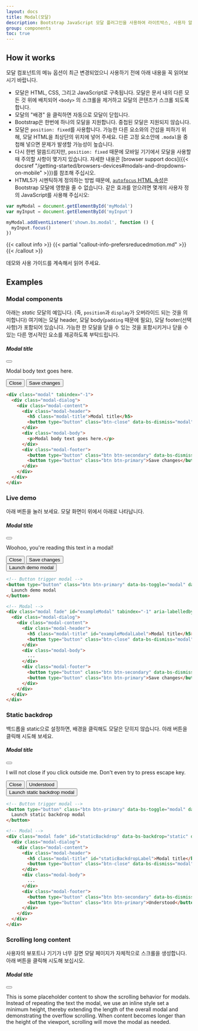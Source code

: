 ```yaml
---
layout: docs
title: Modal(모달)
description: Bootstrap JavaScript 모달 플러그인을 사용하여 라이트박스, 사용자 알림 또는 사용자 정의 콘텐츠를 만들 수 있습니다.
group: components
toc: true
---
```


## How it works

모달 컴포넌트의 메뉴 옵션이 최근 변경되었으니 사용하기 전에 아래 내용을 꼭 읽어보시기 바랍니다.

- 모달은 HTML, CSS, 그리고 JavaScript로 구축됩니다. 모달은 문서 내의 다른 모든 것 위에 배치되어 `<body>` 의 스크롤을 제거하고 모달의 콘텐츠가 스크롤 되도록 합니다.
- 모달의 "배경" 을 클릭하면 자동으로 모달이 닫힙니다.
- Bootstrap은 한번에 하나의 모달을 지원합니다. 중첩된 모달은 지원되지 않습니다.
- 모달은 `position: fixed`를 사용합니다. 가능한 다른 요소와의 간섭을 피하기 위해, 모달 HTML을 최상단의 위치에 넣어 주세요. 다른 고정 요소안에 `.modal`을 중첩해 넣으면 문제가 발생할 가능성이 높습니다.
- 다시 한번 말씀드리지만, `position: fixed` 때문에 모바일 기기에서 모달을 사용할 때 주의할 사항이 몇가지 있습니다. 자세한 내용은 [browser support docs]({{< docsref "/getting-started/browsers-devices#modals-and-dropdowns-on-mobile" >}})를 참조해 주십시오.
- HTML5가 시멘틱하게 정의하는 방법 때문에, [`autofocus` HTML 속성](https://developer.mozilla.org/en-US/docs/Web/HTML/Element/input#attr-autofocus)은 Bootstrap 모달에 영향을 줄 수 없습니다. 같은 효과를 얻으려면 몇개의 사용자 정의 JavaScript를 사용해 주십시오:

```js
var myModal = document.getElementById('myModal')
var myInput = document.getElementById('myInput')

myModal.addEventListener('shown.bs.modal', function () {
  myInput.focus()
})
```

{{< callout info >}}
{{< partial "callout-info-prefersreducedmotion.md" >}}
{{< /callout >}}

데모와 사용 가이드를 계속해서 읽어 주세요.

## Examples

### Modal components

아래는 _static_ 모달의 예입니다. (즉, `position`과 `display`가 오버라이드 되는 것을 의미합니다) 여기에는 모달 header, 모달 body(`padding` 때문에 필요), 모달 footer(선택사항)가 포함되어 있습니다. 가능한 한 모달을 닫을 수 있는 것을 포함시키거나 닫을 수 있는 다른 명시적인 요소를 제공하도록 부탁드립니다.

<div class="bd-example bd-example-modal">
  <div class="modal" tabindex="-1">
    <div class="modal-dialog">
      <div class="modal-content">
        <div class="modal-header">
          <h5 class="modal-title">Modal title</h5>
          <button type="button" class="btn-close" data-bs-dismiss="modal" aria-label="Close"></button>
        </div>
        <div class="modal-body">
          <p>Modal body text goes here.</p>
        </div>
        <div class="modal-footer">
          <button type="button" class="btn btn-secondary" data-bs-dismiss="modal">Close</button>
          <button type="button" class="btn btn-primary">Save changes</button>
        </div>
      </div>
    </div>
  </div>
</div>

```html
<div class="modal" tabindex="-1">
  <div class="modal-dialog">
    <div class="modal-content">
      <div class="modal-header">
        <h5 class="modal-title">Modal title</h5>
        <button type="button" class="btn-close" data-bs-dismiss="modal" aria-label="Close"></button>
      </div>
      <div class="modal-body">
        <p>Modal body text goes here.</p>
      </div>
      <div class="modal-footer">
        <button type="button" class="btn btn-secondary" data-bs-dismiss="modal">Close</button>
        <button type="button" class="btn btn-primary">Save changes</button>
      </div>
    </div>
  </div>
</div>
```

### Live demo

아래 버튼을 눌러 보세요. 모달 화면이 위에서 아래로 나타납니다.

<div class="modal fade" id="exampleModalLive" tabindex="-1" aria-labelledby="exampleModalLiveLabel" aria-hidden="true">
  <div class="modal-dialog">
    <div class="modal-content">
      <div class="modal-header">
        <h5 class="modal-title" id="exampleModalLiveLabel">Modal title</h5>
        <button type="button" class="btn-close" data-bs-dismiss="modal" aria-label="Close"></button>
      </div>
      <div class="modal-body">
        <p>Woohoo, you're reading this text in a modal!</p>
      </div>
      <div class="modal-footer">
        <button type="button" class="btn btn-secondary" data-bs-dismiss="modal">Close</button>
        <button type="button" class="btn btn-primary">Save changes</button>
      </div>
    </div>
  </div>
</div>

<div class="bd-example">
  <button type="button" class="btn btn-primary" data-bs-toggle="modal" data-bs-target="#exampleModalLive">
    Launch demo modal
  </button>
</div>

```html
<!-- Button trigger modal -->
<button type="button" class="btn btn-primary" data-bs-toggle="modal" data-bs-target="#exampleModal">
  Launch demo modal
</button>

<!-- Modal -->
<div class="modal fade" id="exampleModal" tabindex="-1" aria-labelledby="exampleModalLabel" aria-hidden="true">
  <div class="modal-dialog">
    <div class="modal-content">
      <div class="modal-header">
        <h5 class="modal-title" id="exampleModalLabel">Modal title</h5>
        <button type="button" class="btn-close" data-bs-dismiss="modal" aria-label="Close"></button>
      </div>
      <div class="modal-body">
        ...
      </div>
      <div class="modal-footer">
        <button type="button" class="btn btn-secondary" data-bs-dismiss="modal">Close</button>
        <button type="button" class="btn btn-primary">Save changes</button>
      </div>
    </div>
  </div>
</div>
```

### Static backdrop

백드롭을 static으로 설정하면, 배경을 클릭해도 모달은 닫히지 않습니다. 아래 버튼을 클릭해 시도해 보세요.

<div class="modal fade" id="staticBackdropLive" data-bs-backdrop="static" data-bs-keyboard="false" tabindex="-1" aria-labelledby="staticBackdropLiveLabel" aria-hidden="true">
  <div class="modal-dialog">
    <div class="modal-content">
      <div class="modal-header">
        <h5 class="modal-title" id="staticBackdropLiveLabel">Modal title</h5>
        <button type="button" class="btn-close" data-bs-dismiss="modal" aria-label="Close"></button>
      </div>
      <div class="modal-body">
        <p>I will not close if you click outside me. Don't even try to press escape key.</p>
      </div>
      <div class="modal-footer">
        <button type="button" class="btn btn-secondary" data-bs-dismiss="modal">Close</button>
        <button type="button" class="btn btn-primary">Understood</button>
      </div>
    </div>
  </div>
</div>

<div class="bd-example">
  <button type="button" class="btn btn-primary" data-bs-toggle="modal" data-bs-target="#staticBackdropLive">
    Launch static backdrop modal
  </button>
</div>

```html
<!-- Button trigger modal -->
<button type="button" class="btn btn-primary" data-bs-toggle="modal" data-bs-target="#staticBackdrop">
  Launch static backdrop modal
</button>

<!-- Modal -->
<div class="modal fade" id="staticBackdrop" data-bs-backdrop="static" data-bs-keyboard="false" tabindex="-1" aria-labelledby="staticBackdropLabel" aria-hidden="true">
  <div class="modal-dialog">
    <div class="modal-content">
      <div class="modal-header">
        <h5 class="modal-title" id="staticBackdropLabel">Modal title</h5>
        <button type="button" class="btn-close" data-bs-dismiss="modal" aria-label="Close"></button>
      </div>
      <div class="modal-body">
        ...
      </div>
      <div class="modal-footer">
        <button type="button" class="btn btn-secondary" data-bs-dismiss="modal">Close</button>
        <button type="button" class="btn btn-primary">Understood</button>
      </div>
    </div>
  </div>
</div>
```

### Scrolling long content

사용자의 뷰포트나 기기가 너무 길면 모달 페이지가 자체적으로 스크롤을 생성합니다. 아래 버튼을 클릭해 시도해 보십시오.

<div class="modal fade" id="exampleModalLong" tabindex="-1" aria-labelledby="exampleModalLongTitle" aria-hidden="true">
  <div class="modal-dialog">
    <div class="modal-content">
      <div class="modal-header">
        <h5 class="modal-title" id="exampleModalLongTitle">Modal title</h5>
        <button type="button" class="btn-close" data-bs-dismiss="modal" aria-label="Close"></button>
      </div>
      <div class="modal-body" style="min-height: 1500px">
        <p>This is some placeholder content to show the scrolling behavior for modals. Instead of repeating the text the modal, we use an inline style set a minimum height, thereby extending the length of the overall modal and demonstrating the overflow scrolling. When content becomes longer than the height of the viewport, scrolling will move the modal as needed.</p>
      </div>
      <div class="modal-footer">
        <button type="button" class="btn btn-secondary" data-bs-dismiss="modal">Close</button>
        <button type="button" class="btn btn-primary">Save changes</button>
      </div>
    </div>
  </div>
</div>

<div class="bd-example">
  <button type="button" class="btn btn-primary" data-bs-toggle="modal" data-bs-target="#exampleModalLong">
    Launch demo modal
  </button>
</div>

또한 `.modal-dialog`에 `.modal-dialog-scrollable`를 추가하는 것으로, 모달 본체를 스크롤할 수 있는 스크롤 가능한 모달로 만들 수 있습니다.

<div class="modal fade" id="exampleModalScrollable" tabindex="-1" aria-labelledby="exampleModalScrollableTitle" aria-hidden="true">
  <div class="modal-dialog modal-dialog-scrollable">
    <div class="modal-content">
      <div class="modal-header">
        <h5 class="modal-title" id="exampleModalScrollableTitle">Modal title</h5>
        <button type="button" class="btn-close" data-bs-dismiss="modal" aria-label="Close"></button>
      </div>
      <div class="modal-body">
        <p>This is some placeholder content to show the scrolling behavior for modals. We use repeated line breaks to demonstrate how content can exceed minimum inner height, thereby showing inner scrolling. When content becomes longer than the prefedined max-height of modal, content will be cropped and scrollable within the modal.</p>
        <br><br><br><br><br><br><br><br><br><br><br><br><br><br><br><br><br><br><br><br><br><br><br><br><br><br><br><br><br><br><br><br><br><br><br><br><br><br><br><br>
        <p>This content should appear at the bottom after you scroll.</p>
      </div>
      <div class="modal-footer">
        <button type="button" class="btn btn-secondary" data-bs-dismiss="modal">Close</button>
        <button type="button" class="btn btn-primary">Save changes</button>
      </div>
    </div>
  </div>
</div>

<div class="bd-example">
  <button type="button" class="btn btn-primary" data-bs-toggle="modal" data-bs-target="#exampleModalScrollable">
    Launch demo modal
  </button>
</div>

```html
<!-- Scrollable modal -->
<div class="modal-dialog modal-dialog-scrollable">
  ...
</div>
```

### Vertically centered

모달을 중앙에 배치하기 위해서 `.modal-dialog`에 `.modal-dialog-centered`를 추가합니다.

<div class="modal fade" id="exampleModalCenter" tabindex="-1" aria-labelledby="exampleModalCenterTitle" aria-hidden="true">
  <div class="modal-dialog modal-dialog-centered">
    <div class="modal-content">
      <div class="modal-header">
        <h5 class="modal-title" id="exampleModalCenterTitle">Modal title</h5>
        <button type="button" class="btn-close" data-bs-dismiss="modal" aria-label="Close"></button>
      </div>
      <div class="modal-body">
        <p>This is a vertically centered modal.</p>
      </div>
      <div class="modal-footer">
        <button type="button" class="btn btn-secondary" data-bs-dismiss="modal">Close</button>
        <button type="button" class="btn btn-primary">Save changes</button>
      </div>
    </div>
  </div>
</div>

<div class="modal fade" id="exampleModalCenteredScrollable" tabindex="-1" aria-labelledby="exampleModalCenteredScrollableTitle" aria-hidden="true">
  <div class="modal-dialog modal-dialog-centered modal-dialog-scrollable">
    <div class="modal-content">
      <div class="modal-header">
        <h5 class="modal-title" id="exampleModalCenteredScrollableTitle">Modal title</h5>
        <button type="button" class="btn-close" data-bs-dismiss="modal" aria-label="Close"></button>
      </div>
      <div class="modal-body">
        <p>This is some placeholder content to show a vertically centered modal. We've added some extra copy here to show how vertically centering the modal works when combined with scrollable modals. We also use some repeated line breaks to quickly extend the height of the content, thereby triggering the scrolling. When content becomes longer than the prefedined max-height of modal, content will be cropped and scrollable within the modal.</p>
        <br><br><br><br><br><br><br><br><br><br>
        <p>Just like that.</p>
      </div>
      <div class="modal-footer">
        <button type="button" class="btn btn-secondary" data-bs-dismiss="modal">Close</button>
        <button type="button" class="btn btn-primary">Save changes</button>
      </div>
    </div>
  </div>
</div>

<div class="bd-example">
  <button type="button" class="btn btn-primary" data-bs-toggle="modal" data-bs-target="#exampleModalCenter">
    Vertically centered modal
  </button>
  <button type="button" class="btn btn-primary" data-bs-toggle="modal" data-bs-target="#exampleModalCenteredScrollable">
    Vertically centered scrollable modal
  </button>
</div>

```html
<!-- Vertically centered modal -->
<div class="modal-dialog modal-dialog-centered">
  ...
</div>

<!-- Vertically centered scrollable modal -->
<div class="modal-dialog modal-dialog-centered modal-dialog-scrollable">
  ...
</div>
```

### Tooltips and popovers

[Tooltips]({{< docsref "/components/tooltips" >}})과 [popovers]({{< docsref "/components/popovers" >}})는 필요에 따라 모달 안에 배치시킬 수 있습니다. 모달이 닫히면 그 안에 있는 툴팁이나 팝오버도 자동으로 삭제됩니다.

<div class="modal fade" id="exampleModalPopovers" tabindex="-1" aria-labelledby="exampleModalPopoversLabel" aria-hidden="true">
  <div class="modal-dialog">
    <div class="modal-content">
      <div class="modal-header">
        <h5 class="modal-title" id="exampleModalPopoversLabel">Modal title</h5>
        <button type="button" class="btn-close" data-bs-dismiss="modal" aria-label="Close"></button>
      </div>
      <div class="modal-body">
        <h5>Popover in a modal</h5>
        <p>This <a href="#" role="button" class="btn btn-secondary popover-test" title="Popover title" data-bs-content="Popover body content is set in this attribute." data-bs-container="#exampleModalPopovers">button</a> triggers a popover on click.</p>
        <hr>
        <h5>Tooltips in a modal</h5>
        <p><a href="#" class="tooltip-test" title="Tooltip" data-bs-container="#exampleModalPopovers">This link</a> and <a href="#" class="tooltip-test" title="Tooltip" data-bs-container="#exampleModalPopovers">that link</a> have tooltips on hover.</p>
      </div>
      <div class="modal-footer">
        <button type="button" class="btn btn-secondary" data-bs-dismiss="modal">Close</button>
        <button type="button" class="btn btn-primary">Save changes</button>
      </div>
    </div>
  </div>
</div>

<div class="bd-example">
  <button type="button" class="btn btn-primary" data-bs-toggle="modal" data-bs-target="#exampleModalPopovers">
    Launch demo modal
  </button>
</div>

```html
<div class="modal-body">
  <h5>Popover in a modal</h5>
  <p>This <a href="#" role="button" class="btn btn-secondary popover-test" title="Popover title" data-bs-content="Popover body content is set in this attribute.">button</a> triggers a popover on click.</p>
  <hr>
  <h5>Tooltips in a modal</h5>
  <p><a href="#" class="tooltip-test" title="Tooltip">This link</a> and <a href="#" class="tooltip-test" title="Tooltip">that link</a> have tooltips on hover.</p>
</div>
```

### Using the grid

`.modal-body` 안에 `.container-fluid`를 중첩시켜 모달 안에 Bootstrap 그리드 시스템을 이용할 수 있습니다. 다른 곳에서 사용하듯이 일반적인 그리드 시스템 클래스를 사용합니다.

<div class="modal fade" id="gridSystemModal" tabindex="-1" aria-labelledby="gridModalLabel" aria-hidden="true">
  <div class="modal-dialog">
    <div class="modal-content">
      <div class="modal-header">
        <h5 class="modal-title" id="gridModalLabel">Grids in modals</h5>
        <button type="button" class="btn-close" data-bs-dismiss="modal" aria-label="Close"></button>
      </div>
      <div class="modal-body">
        <div class="container-fluid bd-example-row">
          <div class="row">
            <div class="col-md-4">.col-md-4</div>
            <div class="col-md-4 ms-auto">.col-md-4 .ms-auto</div>
          </div>
          <div class="row">
            <div class="col-md-3 ms-auto">.col-md-3 .ms-auto</div>
            <div class="col-md-2 ms-auto">.col-md-2 .ms-auto</div>
          </div>
          <div class="row">
            <div class="col-md-6 ms-auto">.col-md-6 .ms-auto</div>
          </div>
          <div class="row">
            <div class="col-sm-9">
              Level 1: .col-sm-9
              <div class="row">
                <div class="col-8 col-sm-6">
                  Level 2: .col-8 .col-sm-6
                </div>
                <div class="col-4 col-sm-6">
                  Level 2: .col-4 .col-sm-6
                </div>
              </div>
            </div>
          </div>
        </div>
      </div>
      <div class="modal-footer">
        <button type="button" class="btn btn-secondary" data-bs-dismiss="modal">Close</button>
        <button type="button" class="btn btn-primary">Save changes</button>
      </div>
    </div>
  </div>
</div>

<div class="bd-example">
<button type="button" class="btn btn-primary" data-bs-toggle="modal" data-bs-target="#gridSystemModal">
  Launch demo modal
</button>
</div>

```html
<div class="modal-body">
  <div class="container-fluid">
    <div class="row">
      <div class="col-md-4">.col-md-4</div>
      <div class="col-md-4 ms-auto">.col-md-4 .ms-auto</div>
    </div>
    <div class="row">
      <div class="col-md-3 ms-auto">.col-md-3 .ms-auto</div>
      <div class="col-md-2 ms-auto">.col-md-2 .ms-auto</div>
    </div>
    <div class="row">
      <div class="col-md-6 ms-auto">.col-md-6 .ms-auto</div>
    </div>
    <div class="row">
      <div class="col-sm-9">
        Level 1: .col-sm-9
        <div class="row">
          <div class="col-8 col-sm-6">
            Level 2: .col-8 .col-sm-6
          </div>
          <div class="col-4 col-sm-6">
            Level 2: .col-4 .col-sm-6
          </div>
        </div>
      </div>
    </div>
  </div>
</div>
```

### Varying modal content

같은 모달을 트리거하는 버튼들이 있는데, 그것들이 미묘하게 다른 내용의 모달을 트리거 하고 있습니까? `event.relatedTarget`과 [HTML `data-bs-*` attributes](https://developer.mozilla.org/en-US/docs/Learn/HTML/Howto/Use_data_attributes)를 사용하여 어떤 버튼이 클릭 되었는지에 따라 모달의 내용을 변화시킬 수 있습니다.

다음은 HTML과 JavaScript의 예시를 넣은 라이브 데모입니다. `relatedTarget`의 자세한 내용은 [read the modal events docs](#events)를 참조해 주세요.

{{< example >}}
<button type="button" class="btn btn-primary" data-bs-toggle="modal" data-bs-target="#exampleModal" data-bs-whatever="@mdo">Open modal for @mdo</button>
<button type="button" class="btn btn-primary" data-bs-toggle="modal" data-bs-target="#exampleModal" data-bs-whatever="@fat">Open modal for @fat</button>
<button type="button" class="btn btn-primary" data-bs-toggle="modal" data-bs-target="#exampleModal" data-bs-whatever="@getbootstrap">Open modal for @getbootstrap</button>

<div class="modal fade" id="exampleModal" tabindex="-1" aria-labelledby="exampleModalLabel" aria-hidden="true">
  <div class="modal-dialog">
    <div class="modal-content">
      <div class="modal-header">
        <h5 class="modal-title" id="exampleModalLabel">New message</h5>
        <button type="button" class="btn-close" data-bs-dismiss="modal" aria-label="Close"></button>
      </div>
      <div class="modal-body">
        <form>
          <div class="mb-3">
            <label for="recipient-name" class="col-form-label">Recipient:</label>
            <input type="text" class="form-control" id="recipient-name">
          </div>
          <div class="mb-3">
            <label for="message-text" class="col-form-label">Message:</label>
            <textarea class="form-control" id="message-text"></textarea>
          </div>
        </form>
      </div>
      <div class="modal-footer">
        <button type="button" class="btn btn-secondary" data-bs-dismiss="modal">Close</button>
        <button type="button" class="btn btn-primary">Send message</button>
      </div>
    </div>
  </div>
</div>
{{< /example >}}

```js
var exampleModal = document.getElementById('exampleModal')
exampleModal.addEventListener('show.bs.modal', function (event) {
  // Button that triggered the modal
  var button = event.relatedTarget
  // Extract info from data-bs-* attributes
  var recipient = button.getAttribute('data-bs-whatever')
  // If necessary, you could initiate an AJAX request here
  // and then do the updating in a callback.
  //
  // Update the modal's content.
  var modalTitle = exampleModal.querySelector('.modal-title')
  var modalBodyInput = exampleModal.querySelector('.modal-body input')

  modalTitle.textContent = 'New message to ' + recipient
  modalBodyInput.value = recipient
})
```

### Toggle between modals

`data-bs-target`과 `data-bs-toggle` 속성을 교묘하게 배치함으로써 여러 모달을 토글할 수 있습니다. 예를 들어 이미 열려있는 로그인 모달에서 비밀번호 재설정의 모달을 열수 있습니다. **여러 개의 모달을 동시에 열 수 없으므로 주의해 주세요.** 이 방법으로 손쉽게 두 개의 다른 모달을 표시할 수 있습니다.

{{< example >}}
<div class="modal fade" id="exampleModalToggle" aria-hidden="true" aria-labelledby="exampleModalToggleLabel" tabindex="-1">
  <div class="modal-dialog modal-dialog-centered">
    <div class="modal-content">
      <div class="modal-header">
        <h5 class="modal-title" id="exampleModalToggleLabel">Modal 1</h5>
        <button type="button" class="btn-close" data-bs-dismiss="modal" aria-label="Close"></button>
      </div>
      <div class="modal-body">
        Show a second modal and hide this one with the button below.
      </div>
      <div class="modal-footer">
        <button class="btn btn-primary" data-bs-target="#exampleModalToggle2" data-bs-toggle="modal" data-bs-dismiss="modal">Open second modal</button>
      </div>
    </div>
  </div>
</div>
<div class="modal fade" id="exampleModalToggle2" aria-hidden="true" aria-labelledby="exampleModalToggleLabel2" tabindex="-1">
  <div class="modal-dialog modal-dialog-centered">
    <div class="modal-content">
      <div class="modal-header">
        <h5 class="modal-title" id="exampleModalToggleLabel2">Modal 2</h5>
        <button type="button" class="btn-close" data-bs-dismiss="modal" aria-label="Close"></button>
      </div>
      <div class="modal-body">
        Hide this modal and show the first with the button below.
      </div>
      <div class="modal-footer">
        <button class="btn btn-primary" data-bs-target="#exampleModalToggle" data-bs-toggle="modal" data-bs-dismiss="modal">Back to first</button>
      </div>
    </div>
  </div>
</div>
<a class="btn btn-primary" data-bs-toggle="modal" href="#exampleModalToggle" role="button">Open first modal</a>
{{< /example >}}

### Change animation

`$modal-fade-transform` 변수는 모달 페이드인 애니메이션 이전 `.modal-dialog` 의 전환 상태를 결정하고, `$modal-show-transform` 변수는 모달 페이드인 애니메이션 종료시 `.modal-dialog` 의 전환 상태를 결정합니다.

예를 들어, zoom-in애니메이션을 만들고 싶다면 `$modal-fade-transform: scale(.8)` 을 설정합니다.

### Remove animation

화면에 페이드인 하는 것이 아니라 단순히 표시만 하는 경우에는, 마크업에서 `.fade` 클래스를 삭제합니다.

```html
<div class="modal" tabindex="-1" aria-labelledby="..." aria-hidden="true">
  ...
</div>
```

### Dynamic heights

모달이 열려있는데 높이가 변경된 경우에는 스크롤바가 표시되었을 때 모달의 위치를 재조정하기 위해 `myModal.handleUpdate()`를 호출해야 합니다.

### Accessibility

반드시 `.modal`에 모달 타이틀을 참조하는 `aria-labelledby="..."`를 추가해 주세요. 게다가 `.modal`에 `aria-describedby`를 추가하는 것으로, 모달 다이얼로그의 설명을 줄 수 있습니다. JavaScript로 이미 추가하고 있음으로 `role="dialog"`를 추가할 필요가 없다는 점에 주의해 주세요.

### Embedding YouTube videos

YouTube 동영상을 모달에 포함시키려면, Bootstrap에는 없는 JavaScript를 추가해 자동으로 재생을 정지하는 등의 처리가 필요합니다. 자세한 내용은 [See this helpful Stack Overflow post](https://stackoverflow.com/questions/18622508/bootstrap-3-and-youtube-in-modal)를 참조해 주세요.

## Optional sizes

모달에는 3개의 옵션 크기가 있어, 제어자 클래스를 통해 `.modal-dialog`로 배치할 수 있습니다. 이들 크기는 좁은 뷰포트에서의 가로 스크롤 바를 피하기 위해 특정 브레이크 포인트에서 유효하게 됩니다.

<table class="table">
  <thead>
    <tr>
      <th>Size</th>
      <th>Class</th>
      <th>Modal max-width</th>
    </tr>
  </thead>
  <tbody>
    <tr>
      <td>Small</td>
      <td><code>.modal-sm</code></td>
      <td><code>300px</code></td>
    </tr>
    <tr>
      <td>Default</td>
      <td class="text-muted">None</td>
      <td><code>500px</code></td>
    </tr>
    <tr>
      <td>Large</td>
      <td><code>.modal-lg</code></td>
      <td><code>800px</code></td>
    </tr>
    <tr>
      <td>Extra large</td>
      <td><code>.modal-xl</code></td>
      <td><code>1140px</code></td>
    </tr>
  </tbody>
</table>

제어자 클래스를 가지고 있지 않은 기본 모달은, "medium" 크기의 모달로 보여집니다.

<div class="bd-example">
  <button type="button" class="btn btn-primary" data-bs-toggle="modal" data-bs-target="#exampleModalXl">Extra large modal</button>
  <button type="button" class="btn btn-primary" data-bs-toggle="modal" data-bs-target="#exampleModalLg">Large modal</button>
  <button type="button" class="btn btn-primary" data-bs-toggle="modal" data-bs-target="#exampleModalSm">Small modal</button>
</div>

```html
<div class="modal-dialog modal-xl">...</div>
<div class="modal-dialog modal-lg">...</div>
<div class="modal-dialog modal-sm">...</div>
```

<div class="modal fade" id="exampleModalXl" tabindex="-1" aria-labelledby="exampleModalXlLabel" aria-hidden="true">
  <div class="modal-dialog modal-xl">
    <div class="modal-content">
      <div class="modal-header">
        <h5 class="modal-title h4" id="exampleModalXlLabel">Extra large modal</h5>
        <button type="button" class="btn-close" data-bs-dismiss="modal" aria-label="Close"></button>
      </div>
      <div class="modal-body">
        ...
      </div>
    </div>
  </div>
</div>

<div class="modal fade" id="exampleModalLg" tabindex="-1" aria-labelledby="exampleModalLgLabel" aria-hidden="true">
  <div class="modal-dialog modal-lg">
    <div class="modal-content">
      <div class="modal-header">
        <h5 class="modal-title h4" id="exampleModalLgLabel">Large modal</h5>
        <button type="button" class="btn-close" data-bs-dismiss="modal" aria-label="Close"></button>
      </div>
      <div class="modal-body">
        ...
      </div>
    </div>
  </div>
</div>

<div class="modal fade" id="exampleModalSm" tabindex="-1" aria-labelledby="exampleModalSmLabel" aria-hidden="true">
  <div class="modal-dialog modal-sm">
    <div class="modal-content">
      <div class="modal-header">
        <h5 class="modal-title h4" id="exampleModalSmLabel">Small modal</h5>
        <button type="button" class="btn-close" data-bs-dismiss="modal" aria-label="Close"></button>
      </div>
      <div class="modal-body">
        ...
      </div>
    </div>
  </div>
</div>

## Fullscreen Modal

`.modal-dialog`에는 아래와 같은 클래스를 추가하는 것으로, 화면을 꽉채운 모달을 이용할 수 있습니다.

<table class="table">
  <thead>
    <tr>
      <th>Class</th>
      <th>Availability</th>
    </tr>
  </thead>
  <tbody>
    <tr>
      <td><code>.modal-fullscreen</code></td>
      <td>Always</td>
    </tr>
    <tr>
      <td><code>.modal-fullscreen-sm-down</code></td>
      <td>Below <code>576px</code></td>
    </tr>
    <tr>
      <td><code>.modal-fullscreen-md-down</code></td>
      <td>Below <code>768px</code></td>
    </tr>
    <tr>
      <td><code>.modal-fullscreen-lg-down</code></td>
      <td>Below <code>992px</code></td>
    </tr>
    <tr>
      <td><code>.modal-fullscreen-xl-down</code></td>
      <td>Below <code>1200px</code></td>
    </tr>
    <tr>
      <td><code>.modal-fullscreen-xxl-down</code></td>
      <td>Below <code>1400px</code></td>
    </tr>
  </tbody>
</table>

<div class="bd-example">
  <button type="button" class="btn btn-primary" data-bs-toggle="modal" data-bs-target="#exampleModalFullscreen">Full screen</button>
  <button type="button" class="btn btn-primary" data-bs-toggle="modal" data-bs-target="#exampleModalFullscreenSm">Full screen below sm</button>
  <button type="button" class="btn btn-primary" data-bs-toggle="modal" data-bs-target="#exampleModalFullscreenMd">Full screen below md</button>
  <button type="button" class="btn btn-primary" data-bs-toggle="modal" data-bs-target="#exampleModalFullscreenLg">Full screen below lg</button>
  <button type="button" class="btn btn-primary" data-bs-toggle="modal" data-bs-target="#exampleModalFullscreenXl">Full screen below xl</button>
  <button type="button" class="btn btn-primary" data-bs-toggle="modal" data-bs-target="#exampleModalFullscreenXxl">Full screen below xxl</button>
</div>

```html
<!-- Full screen modal -->
<div class="modal-dialog modal-fullscreen-sm-down">
  ...
</div>
```

<div class="modal fade" id="exampleModalFullscreen" tabindex="-1" aria-labelledby="exampleModalFullscreenLabel" aria-hidden="true">
  <div class="modal-dialog modal-fullscreen">
    <div class="modal-content">
      <div class="modal-header">
        <h5 class="modal-title h4" id="exampleModalFullscreenLabel">Full screen modal</h5>
        <button type="button" class="btn-close" data-bs-dismiss="modal" aria-label="Close"></button>
      </div>
      <div class="modal-body">
        ...
      </div>
      <div class="modal-footer">
        <button type="button" class="btn btn-secondary" data-bs-dismiss="modal">Close</button>
      </div>
    </div>
  </div>
</div>

<div class="modal fade" id="exampleModalFullscreenSm" tabindex="-1" aria-labelledby="exampleModalFullscreenSmLabel" aria-hidden="true">
  <div class="modal-dialog modal-fullscreen-sm-down">
    <div class="modal-content">
      <div class="modal-header">
        <h5 class="modal-title h4" id="exampleModalFullscreenSmLabel">Full screen below sm</h5>
        <button type="button" class="btn-close" data-bs-dismiss="modal" aria-label="Close"></button>
      </div>
      <div class="modal-body">
        ...
      </div>
      <div class="modal-footer">
        <button type="button" class="btn btn-secondary" data-bs-dismiss="modal">Close</button>
      </div>
    </div>
  </div>
</div>

<div class="modal fade" id="exampleModalFullscreenMd" tabindex="-1" aria-labelledby="exampleModalFullscreenMdLabel" aria-hidden="true">
  <div class="modal-dialog modal-fullscreen-md-down">
    <div class="modal-content">
      <div class="modal-header">
        <h5 class="modal-title h4" id="exampleModalFullscreenMdLabel">Full screen below md</h5>
        <button type="button" class="btn-close" data-bs-dismiss="modal" aria-label="Close"></button>
      </div>
      <div class="modal-body">
        ...
      </div>
      <div class="modal-footer">
        <button type="button" class="btn btn-secondary" data-bs-dismiss="modal">Close</button>
      </div>
    </div>
  </div>
</div>

<div class="modal fade" id="exampleModalFullscreenLg" tabindex="-1" aria-labelledby="exampleModalFullscreenLgLabel" aria-hidden="true">
  <div class="modal-dialog modal-fullscreen-lg-down">
    <div class="modal-content">
      <div class="modal-header">
        <h5 class="modal-title h4" id="exampleModalFullscreenLgLabel">Full screen below lg</h5>
        <button type="button" class="btn-close" data-bs-dismiss="modal" aria-label="Close"></button>
      </div>
      <div class="modal-body">
        ...
      </div>
      <div class="modal-footer">
        <button type="button" class="btn btn-secondary" data-bs-dismiss="modal">Close</button>
      </div>
    </div>
  </div>
</div>

<div class="modal fade" id="exampleModalFullscreenXl" tabindex="-1" aria-labelledby="exampleModalFullscreenXlLabel" aria-hidden="true">
  <div class="modal-dialog modal-fullscreen-xl-down">
    <div class="modal-content">
      <div class="modal-header">
        <h5 class="modal-title h4" id="exampleModalFullscreenXlLabel">Full screen below xl</h5>
        <button type="button" class="btn-close" data-bs-dismiss="modal" aria-label="Close"></button>
      </div>
      <div class="modal-body">
        ...
      </div>
      <div class="modal-footer">
        <button type="button" class="btn btn-secondary" data-bs-dismiss="modal">Close</button>
      </div>
    </div>
  </div>
</div>

<div class="modal fade" id="exampleModalFullscreenXxl" tabindex="-1" aria-labelledby="exampleModalFullscreenXxlLabel" aria-hidden="true">
  <div class="modal-dialog modal-fullscreen-xxl-down">
    <div class="modal-content">
      <div class="modal-header">
        <h5 class="modal-title h4" id="exampleModalFullscreenXxlLabel">Full screen below xxl</h5>
        <button type="button" class="btn-close" data-bs-dismiss="modal" aria-label="Close"></button>
      </div>
      <div class="modal-body">
        ...
      </div>
      <div class="modal-footer">
        <button type="button" class="btn btn-secondary" data-bs-dismiss="modal">Close</button>
      </div>
    </div>
  </div>
</div>

## Sass

### Variables

{{< scss-docs name="modal-variables" file="scss/_variables.scss" >}}

### Loop

[Responsive fullscreen modals](#fullscreen-modal)은 `$breakpoints` 맵과 `scss/_modal.scss`내의 반복에 의해 생성됩니다.

{{< scss-docs name="modal-fullscreen-loop" file="scss/_modal.scss" >}}

## Usage

모달 플러그인은, data 속성이나 JavaScript를 사용하고, 필요에 따라 숨겨서 콘텐츠를 바꿉니다. 또한 기본 스크롤 동작을 덮어쓰고 모달의 바깥쪽을 클릭했을 때 표시된 모달을 삭제하기 위한 클릭 영역을 제공하기 위해서 `.modal-backdrop`을 생성합니다.

### Via data attributes

JavaScript를 쓰지 않고 모달을 활성화 시킵니다. 버튼과 같은 컨트롤러 요소에 `data-bs-toggle="modal"`을 설정하고, 추가로 `data-bs-target="#foo"` 또는 `href="#foo"`를 지정하고, 토글하는 특정 모달을 타깃으로 합니다.

```html
<button type="button" data-bs-toggle="modal" data-bs-target="#myModal">Launch modal</button>
```

### Via JavaScript

JavaScript 한 줄로 모달을 생성합니다:

```js
var myModal = new bootstrap.Modal(document.getElementById('myModal'), options)
```

### Options

옵션은 data 속성 또는 JavaScript로 줄 수 있습니다. data 속성의 경우는 `data-bs-backdrop=""`처럼 `data-bs-`에 옵션 명을 추가합니다.

<table class="table">
  <thead>
    <tr>
      <th style="width: 100px;">Name</th>
      <th style="width: 50px;">Type</th>
      <th style="width: 50px;">Default</th>
      <th>Description</th>
    </tr>
  </thead>
  <tbody>
    <tr>
      <td><code>backdrop</code></td>
      <td>boolean or the string <code>'static'</code></td>
      <td><code>true</code></td>
      <td>modal-backdrop 요소를 포함합니다. 다른 방법으로서 배경 클릭시 모달을 닫지 않으려면 <code>static</code> 을 지정합니다.</td>
    </tr>
    <tr>
      <td><code>keyboard</code></td>
      <td>boolean</td>
      <td><code>true</code></td>
      <td>escape key 를 누르면 모달을 닫습니다.</td>
    </tr>
    <tr>
      <td><code>focus</code></td>
      <td>boolean</td>
      <td><code>true</code></td>
      <td>초기화시에 모달에 포커스를 맞춥니다.</td>
    </tr>
  </tbody>
</table>

### Methods

{{< callout danger >}}
{{< partial "callout-danger-async-methods.md" >}}
{{< /callout >}}

#### Passing options

모달로서 콘텐츠를 활성화 합니다. 옵션의 `object`를 받습니다.

```js
var myModal = new bootstrap.Modal(document.getElementById('myModal'), {
  keyboard: false
})
```

#### toggle

모달을 수동으로 바꿉니다. **모달이 실제로 표시 또는 숨기기 전에 호출한 곳으로 돌아갑니다** (즉, `shown.bs.modal` 또는 `hidden.bs.modal` 이벤트가 발생하기 전).

```js
myModal.toggle()
```

#### show

모달을 수동으로 엽니다. **모달이 실제로 표시되기 전에 호출한 곳으로 돌아갑니다** (즉, `shown.bs.modal` 이벤트가 발생하기 전).

```js
myModal.show()
```

또한, 모달 이벤트로 받을 수 있는 DOM 요소를 인수로 건네줄 수도 있습니다.(`relatedTarget` 속성으로서).

```js
var modalToggle = document.getElementById('toggleMyModal') // relatedTarget
myModal.show(modalToggle)
```

#### hide

수동으로 모달을 숨깁니다. **모달이 실제로 숨겨지기 전에 호출한 곳으로 돌아갑니다** (즉, `hidden.bs.modal` 이벤트가 발생하기 전).

```js
myModal.hide()
```

#### handleUpdate

열려 있는 동안에 모달의 높이가 바뀌었을 경우, 모달의 위치를 수동으로 재조정합니다(즉, 스크롤 바가 표시되어 있는 경우 등).

```js
myModal.handleUpdate()
```

#### dispose

모달의 요소를 없앱니다.(DOM 요소에 저장되어 있는 데이터를 삭제합니다)

```js
myModal.dispose()
```

#### getInstance

DOM 요소와 연관된 모달 인스턴스를 취득하는 *Static* 메소드 입니다.

```js
var myModalEl = document.getElementById('myModal')
var modal = bootstrap.Modal.getInstance(myModalEl) // Returns a Bootstrap modal instance
```

#### getOrCreateInstance

*Static* method which allows you to get the modal instance associated with a DOM element, or create a new one in case it wasn't initialised

```js
var myModalEl = document.querySelector('#myModal')
var modal = bootstrap.Modal.getOrCreateInstance(myModalEl) // Returns a Bootstrap modal instance
```

### Events

Bootstrap의 모달 클래스는 모달 기능으로 연결하기 위한 몇 가지 이벤트를 공개하고 있습니다. 모든 모달 이벤트는, 모달 자체(즉, `<div class="modal">`)에서 발생합니다.

<table class="table">
  <thead>
    <tr>
      <th style="width: 150px;">Event type</th>
      <th>Description</th>
    </tr>
  </thead>
  <tbody>
    <tr>
      <td><code>show.bs.modal</code></td>
      <td>이 이벤트는 <code>show</code> 인스턴스/메소드가 불렸을 때 바로 발생합니다. 클릭으로 인해 발생했을 때 클릭된 요소는 이벤트의 <code>relatedTarget</code> 속성으로 이용 가능합니다.</td>
    </tr>
    <tr>
      <td><code>shown.bs.modal</code></td>
      <td>이 이벤트는 모달이 사용자에게 표시될 때 발생합니다.(CSS 트랜지션이 완료되기를 기다립니다) 클릭이 원인인 경우, 클릭된 요소는 이벤트의  <code>relatedTarget</code> 속성으로 이용 가능합니다.</td>
    </tr>
    <tr>
      <td><code>hide.bs.modal</code></td>
      <td>이 이벤트는 <code>hide</code> 인스턴스/메소드가 불렸을 때 바로 발생합니다.</td>
    </tr>
    <tr>
      <td><code>hidden.bs.modal</code></td>
      <td>이 이벤트는 모달을 숨길 때 발생합니다.(CSS 트랜지션이 완료되기를 기다립니다).</td>
    </tr>
    <tr>
      <td><code>hidePrevented.bs.modal</code></td>
      <td>이 이벤트는 모달이 표시되고 그 배경이 <code>static</code>이고, 키보드 옵션 또는 <code>data-bs-keyboard</code>가 <code>false</code>로 설정되어 있는 상태에서 모달 바깥쪽 클릭이나 escape key를 누루면 됩니다.</td>
    </tr>
  </tbody>
</table>

```js
var myModalEl = document.getElementById('myModal')
myModalEl.addEventListener('hidden.bs.modal', function (event) {
  // do something...
})
```
